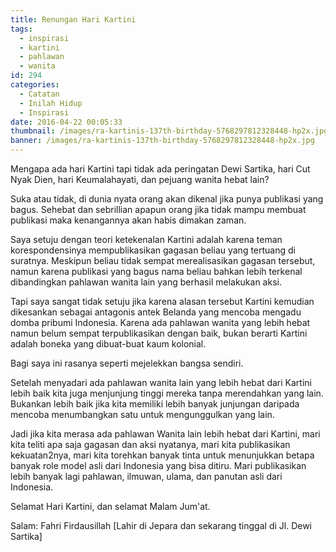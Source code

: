 ```yaml
---
title: Renungan Hari Kartini
tags:
  - inspirasi
  - kartini
  - pahlawan
  - wanita
id: 294
categories:
  - Catatan
  - Inilah Hidup
  - Inspirasi
date: 2016-04-22 00:05:33
thumbnail: /images/ra-kartinis-137th-birthday-5768297812328448-hp2x.jpg
banner: /images/ra-kartinis-137th-birthday-5768297812328448-hp2x.jpg
---
```


Mengapa ada hari Kartini tapi tidak ada peringatan Dewi Sartika, hari Cut Nyak Dien, hari Keumalahayati, dan pejuang wanita hebat lain?

Suka atau tidak, di dunia nyata orang akan dikenal jika punya publikasi yang bagus. Sehebat dan sebrillian apapun orang jika tidak mampu membuat publikasi maka kenangannya akan habis dimakan zaman.

Saya setuju dengan teori ketekenalan Kartini adalah karena teman korespondensinya mempublikasikan gagasan beliau yang tertuang di suratnya. Meskipun beliau tidak sempat merealisasikan gagasan tersebut, namun karena publikasi yang bagus nama beliau bahkan lebih terkenal dibandingkan pahlawan wanita lain yang berhasil melakukan aksi.

Tapi saya sangat tidak setuju jika karena alasan tersebut Kartini kemudian dikesankan sebagai antagonis antek Belanda yang mencoba mengadu domba pribumi Indonesia. Karena ada pahlawan wanita yang lebih hebat namun belum sempat terpublikasikan dengan baik, bukan berarti Kartini adalah boneka yang dibuat-buat kaum kolonial.

Bagi saya ini rasanya seperti mejelekkan bangsa sendiri.

Setelah menyadari ada pahlawan wanita lain yang lebih hebat dari Kartini lebih baik kita juga menjunjung tinggi mereka tanpa merendahkan yang lain. Bukankan lebih baik jika kita memiliki lebih banyak junjungan daripada mencoba menumbangkan satu untuk mengunggulkan yang lain.

Jadi jika kita merasa ada pahlawan Wanita lain lebih hebat dari Kartini, mari kita teliti apa saja gagasan dan aksi nyatanya, mari kita publikasikan kekuatan2nya, mari kita torehkan banyak tinta untuk menunjukkan betapa banyak role model asli dari Indonesia yang bisa ditiru. Mari publikasikan lebih banyak lagi pahlawan, ilmuwan, ulama, dan panutan asli dari Indonesia.

Selamat Hari Kartini, dan selamat Malam Jum'at.

Salam: Fahri Firdausillah
[Lahir di Jepara dan sekarang tinggal di Jl. Dewi Sartika]